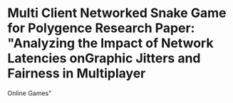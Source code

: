 # Multi Client Networked Snake Game for Polygence Research Paper: "Analyzing the Impact of Network Latencies onGraphic Jitters and Fairness in Multiplayer
Online Games"
